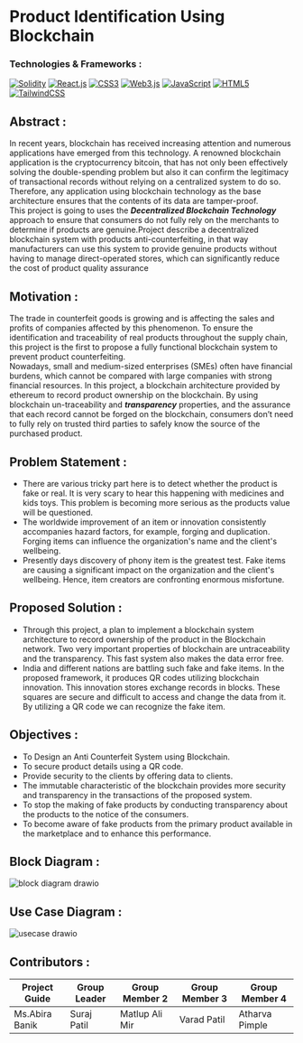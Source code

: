# Product Identification Using Blockchain

### Technologies & Frameworks :
[![Solidity](https://img.shields.io/badge/solidity-black?style=for-the-badge&logo=solidity)](https://github.com/SURAJPATIL6088)
[![React.js](https://img.shields.io/badge/react-black?style=for-the-badge&logo=react)](https://github.com/SURAJPATIL6088)
[![CSS3](https://img.shields.io/badge/css3-black?style=for-the-badge&logo=css3)](https://github.com/SURAJPATIL6088)
[![Web3.js](https://img.shields.io/badge/Web3.js-black?style=for-the-badge&logo=Web3.js)](https://github.com/SURAJPATIL6088)
[![JavaScript](https://img.shields.io/badge/javascript-black?style=for-the-badge&logo=javascript)](https://github.com/SURAJPATIL6088)
[![HTML5](https://img.shields.io/badge/html5-black?style=for-the-badge&logo=html5)](https://github.com/SURAJPATIL6088)
[![TailwindCSS](https://img.shields.io/badge/tailwindcss-black?style=for-the-badge&logo=tailwindcss)](https://github.com/SURAJPATIL6088)

## Abstract : 
In recent years, blockchain has received increasing attention and numerous applications have emerged from this technology. A renowned blockchain application is the cryptocurrency bitcoin, that has not only been effectively solving the double-spending problem but also it can confirm the legitimacy of transactional records without relying on a centralized system to do so. Therefore, any application using blockchain technology as the base architecture ensures that the contents of its data are tamper-proof. <br>
This project is going to uses the ***Decentralized Blockchain Technology*** approach to ensure that consumers do not fully rely on the merchants to determine if products are genuine.Project describe a decentralized blockchain system with products anti-counterfeiting, in that way manufacturers can use this system to provide genuine products without having to manage direct-operated stores, which can significantly reduce the cost of product quality assurance

## Motivation : 
The trade in counterfeit goods is growing and is affecting the sales and profits of companies affected by this phenomenon. To ensure the identification and traceability of real products throughout the supply chain, this project is the first to propose a fully functional blockchain system to prevent product counterfeiting. <br>
Nowadays, small and medium-sized enterprises (SMEs) often have financial burdens, which cannot be compared with large companies with strong financial resources. In this project, a blockchain architecture provided by ethereum to record product ownership on the blockchain. By using blockchain un-traceability and ***transparency*** properties, and the assurance that each record cannot be forged on the blockchain, consumers don’t need to fully rely on trusted third parties to safely know the source of the purchased product. <br>

## Problem Statement :
  - There are various tricky part here is to detect whether the product is fake or real. It is very scary to hear this happening with medicines and kids 
    toys. This problem is becoming more serious as the products value will be questioned.
  - The worldwide improvement of an item or innovation consistently accompanies hazard factors, for example, forging and duplication. Forging items can        influence the organization's name and the client's wellbeing.
  - Presently days discovery of phony item is the greatest test. Fake items are causing a significant impact on the organization and the client's              wellbeing. Hence, item creators are confronting enormous misfortune.

## Proposed Solution :
  - Through this project, a plan to implement a blockchain system architecture to record ownership of the product in the Blockchain network. Two very          important properties of blockchain are untraceability and the transparency. This fast system also makes the data error free.
  - India and different nations are battling such fake and fake items. In the proposed framework, it produces QR codes utilizing blockchain innovation.        This innovation stores exchange records in blocks. These squares are secure and difficult to access and change the data from it. By utilizing a QR         code we can recognize the fake item.

## Objectives : 
  - To Design an Anti Counterfeit System using Blockchain.
  - To secure product details using a QR code.
  - Provide security to the clients by offering data to clients.
  - The immutable characteristic of the blockchain provides more security and transparency in the transactions of the proposed system.
  - To stop the making of fake products by conducting transparency about the products to the notice of the consumers.
  - To become aware of fake products from the primary product available in the marketplace and to enhance this performance.

## Block Diagram : 
![block diagram drawio](https://github.com/Atharva-Pimple/Fake-Product-Identification-Using-Blockchain/assets/137868738/257cdf79-701c-47fb-aa38-ff890d08c28d)

## Use Case Diagram : 
![usecase drawio](https://github.com/SURAJPATIL6088/Fake-Product-Identification-Using-Blockchain/assets/142288547/19fd6db6-0bc9-416d-9de0-e437c3247340)

## Contributors : 

| Project Guide  | Group Leader | Group Member 2 |  Group Member 3 | Group Member 4 |
| -------------  | ------------ | -------------- | --------------- | -------------- |
| Ms.Abira Banik | Suraj Patil  | Matlup Ali Mir |  Varad Patil    | Atharva Pimple |


